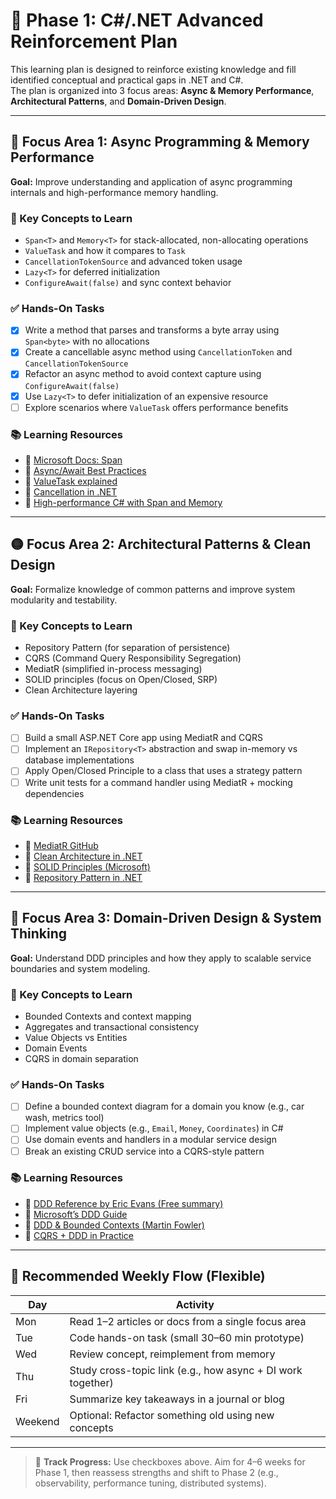 # 📘 Phase 1: C#/.NET Advanced Reinforcement Plan

This learning plan is designed to reinforce existing knowledge and fill identified conceptual and practical gaps in .NET and C#.  
The plan is organized into 3 focus areas: **Async & Memory Performance**, **Architectural Patterns**, and **Domain-Driven Design**.

---

## 🔷 Focus Area 1: Async Programming & Memory Performance

**Goal:** Improve understanding and application of async programming internals and high-performance memory handling.

### 🔑 Key Concepts to Learn
- `Span<T>` and `Memory<T>` for stack-allocated, non-allocating operations
- `ValueTask` and how it compares to `Task`
- `CancellationTokenSource` and advanced token usage
- `Lazy<T>` for deferred initialization
- `ConfigureAwait(false)` and sync context behavior

### ✅ Hands-On Tasks
- [x] Write a method that parses and transforms a byte array using `Span<byte>` with no allocations
- [x] Create a cancellable async method using `CancellationToken` and `CancellationTokenSource`
- [x] Refactor an async method to avoid context capture using `ConfigureAwait(false)`
- [x] Use `Lazy<T>` to defer initialization of an expensive resource
- [ ] Explore scenarios where `ValueTask` offers performance benefits

### 📚 Learning Resources
- 🔗 [Microsoft Docs: Span<T>](https://learn.microsoft.com/en-us/dotnet/api/system.span-1)
- 🔗 [Async/Await Best Practices](https://devblogs.microsoft.com/dotnet/configureawait-faq/)
- 🔗 [ValueTask explained](https://learn.microsoft.com/en-us/dotnet/standard/asynchronous-programming-patterns/valuetask-type)
- 🔗 [Cancellation in .NET](https://learn.microsoft.com/en-us/dotnet/standard/threading/cancellation-in-managed-threads)
- 🔗 [High-performance C# with Span and Memory](https://devblogs.microsoft.com/dotnet/understanding-span-t/)

---

## 🟡 Focus Area 2: Architectural Patterns & Clean Design

**Goal:** Formalize knowledge of common patterns and improve system modularity and testability.

### 🔑 Key Concepts to Learn
- Repository Pattern (for separation of persistence)
- CQRS (Command Query Responsibility Segregation)
- MediatR (simplified in-process messaging)
- SOLID principles (focus on Open/Closed, SRP)
- Clean Architecture layering

### ✅ Hands-On Tasks
- [ ] Build a small ASP.NET Core app using MediatR and CQRS
- [ ] Implement an `IRepository<T>` abstraction and swap in-memory vs database implementations
- [ ] Apply Open/Closed Principle to a class that uses a strategy pattern
- [ ] Write unit tests for a command handler using MediatR + mocking dependencies

### 📚 Learning Resources
- 🔗 [MediatR GitHub](https://github.com/jbogard/MediatR)
- 🔗 [Clean Architecture in .NET](https://github.com/jasontaylordev/CleanArchitecture)
- 🔗 [SOLID Principles (Microsoft)](https://learn.microsoft.com/en-us/dotnet/architecture/modern-web-apps-azure/common-web-application-architectures#solid-principles)
- 🔗 [Repository Pattern in .NET](https://deviq.com/design-patterns/repository-pattern)

---

## 🔶 Focus Area 3: Domain-Driven Design & System Thinking

**Goal:** Understand DDD principles and how they apply to scalable service boundaries and system modeling.

### 🔑 Key Concepts to Learn
- Bounded Contexts and context mapping
- Aggregates and transactional consistency
- Value Objects vs Entities
- Domain Events
- CQRS in domain separation

### ✅ Hands-On Tasks
- [ ] Define a bounded context diagram for a domain you know (e.g., car wash, metrics tool)
- [ ] Implement value objects (e.g., `Email`, `Money`, `Coordinates`) in C#
- [ ] Use domain events and handlers in a modular service design
- [ ] Break an existing CRUD service into a CQRS-style pattern

### 📚 Learning Resources
- 🔗 [DDD Reference by Eric Evans (Free summary)](https://domainlanguage.com/ddd/reference/)
- 🔗 [Microsoft’s DDD Guide](https://learn.microsoft.com/en-us/dotnet/architecture/modern-web-apps-azure/architectural-principles#domain-driven-design)
- 🔗 [DDD & Bounded Contexts (Martin Fowler)](https://martinfowler.com/bliki/BoundedContext.html)
- 🔗 [CQRS + DDD in Practice](https://docs.microsoft.com/en-us/azure/architecture/patterns/cqrs)

---

## 📆 Recommended Weekly Flow (Flexible)

| Day | Activity |
|-----|----------|
| Mon | Read 1–2 articles or docs from a single focus area |
| Tue | Code hands-on task (small 30–60 min prototype) |
| Wed | Review concept, reimplement from memory |
| Thu | Study cross-topic link (e.g., how async + DI work together) |
| Fri | Summarize key takeaways in a journal or blog |
| Weekend | Optional: Refactor something old using new concepts |

---

> 🧭 **Track Progress:** Use checkboxes above. Aim for 4–6 weeks for Phase 1, then reassess strengths and shift to Phase 2 (e.g., observability, performance tuning, distributed systems).

